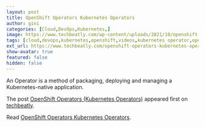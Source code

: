 ```yaml
---
layout: post
title: OpenShift Operators Kubernetes Operators
author: gini
categories: [Cloud,DevOps,Kubernetes,]
image: https://www.techbeatly.com/wp-content/uploads/2021/10/openshift-bootcamp-operators-1024x576.png
tags: [cloud,devops,kubernetes,openshift,videos,kubernetes operator,openshift bootcamp,openshift container platform,openshift for beginners,openshift free training,openshift operators,openshift4,]
ext_url: https://www.techbeatly.com/openshift-operators-kubernetes-operators/
show-avatar: true
featured: false
hidden: false
---
```


<p>An Operator is a method of packaging, deploying and managing a Kubernetes-native application. </p>
<p>The post <a href="https://www.techbeatly.com/openshift-operators-kubernetes-operators/" rel="nofollow">OpenShift Operators (Kubernetes Operators)</a> appeared first on <a href="https://www.techbeatly.com" rel="nofollow">techbeatly</a>.</p>

Read [OpenShift Operators Kubernetes Operators](https://www.techbeatly.com/openshift-operators-kubernetes-operators/).